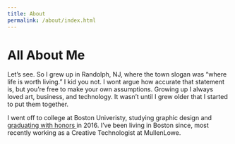 ```yaml
---
title: About
permalink: /about/index.html
---
```


# All About Me

Let’s see. So I grew up in Randolph, NJ, where the town slogan was “where life is worth living.” I kid you not. I wont argue how accurate that statement is, but you’re free to make your own assumptions. Growing up I always loved art, business, and technology. It wasn’t until I grew older that I started to put them together.

I went off to college at Boston Univeristy, studying graphic design and [graduating with honors ](https://youtu.be/M1B3gATS0GE?t=877) in 2016. I’ve been living in Boston since, most recently working as a Creative Technologist at MullenLowe.
